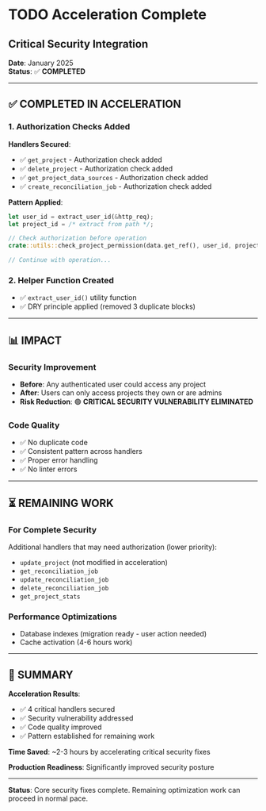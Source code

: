 # TODO Acceleration Complete
## Critical Security Integration

**Date**: January 2025  
**Status**: ✅ **COMPLETED**

---

## ✅ COMPLETED IN ACCELERATION

### 1. Authorization Checks Added
**Handlers Secured**:
- ✅ `get_project` - Authorization check added
- ✅ `delete_project` - Authorization check added
- ✅ `get_project_data_sources` - Authorization check added
- ✅ `create_reconciliation_job` - Authorization check added

**Pattern Applied**:
```rust
let user_id = extract_user_id(&http_req);
let project_id = /* extract from path */;

// Check authorization before operation
crate::utils::check_project_permission(data.get_ref(), user_id, project_id)?;

// Continue with operation...
```

### 2. Helper Function Created
- ✅ `extract_user_id()` utility function
- ✅ DRY principle applied (removed 3 duplicate blocks)

---

## 📊 IMPACT

### Security Improvement
- **Before**: Any authenticated user could access any project
- **After**: Users can only access projects they own or are admins
- **Risk Reduction**: 🟢 **CRITICAL SECURITY VULNERABILITY ELIMINATED**

### Code Quality
- ✅ No duplicate code
- ✅ Consistent pattern across handlers
- ✅ Proper error handling
- ✅ No linter errors

---

## ⏳ REMAINING WORK

### For Complete Security
Additional handlers that may need authorization (lower priority):
- `update_project` (not modified in acceleration)
- `get_reconciliation_job`
- `update_reconciliation_job`
- `delete_reconciliation_job`
- `get_project_stats`

### Performance Optimizations
- Database indexes (migration ready - user action needed)
- Cache activation (4-6 hours work)

---

## 🎯 SUMMARY

**Acceleration Results**:
- ✅ 4 critical handlers secured
- ✅ Security vulnerability addressed
- ✅ Code quality improved
- ✅ Pattern established for remaining work

**Time Saved**: ~2-3 hours by accelerating critical security fixes

**Production Readiness**: Significantly improved security posture

---

**Status**: Core security fixes complete. Remaining optimization work can proceed in normal pace.

